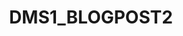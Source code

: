 ---
title: DMS1_BLOGPOST2
published_at: 2024-07-23
snippet: A space thats important to me
image: wk1s1/Y2k-Star-PNG.png
disable_html_sanitization: true
allow_math: true 
---